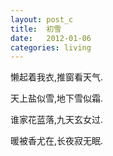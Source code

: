```yaml
---
layout: post_c
title:  初雪
date:   2012-01-06
categories: living
---
```



懒起着我衣,推窗看天气.

天上盐似雪,地下雪似霜.

谁家花蓝落,九天玄女过.

暖被香尤在,长夜寂无眠.